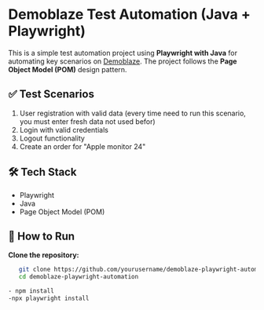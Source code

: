 # Demoblaze Test Automation (Java + Playwright)

This is a simple test automation project using **Playwright with Java** for automating key scenarios on [Demoblaze](https://www.demoblaze.com/). The project follows the **Page Object Model (POM)** design pattern.


## ✅ Test Scenarios

1. User registration with valid data  (every time need to run this scenario, you must enter fresh data not used befor)
2. Login with valid credentials  
3. Logout functionality  
4. Create an order for "Apple monitor 24"

## 🛠 Tech Stack

- Playwright  
- Java  
- Page Object Model (POM)

## 🚀 How to Run

**Clone the repository:**
```bash
   git clone https://github.com/yourusername/demoblaze-playwright-automation.git
   cd demoblaze-playwright-automation

- npm install
-npx playwright install



